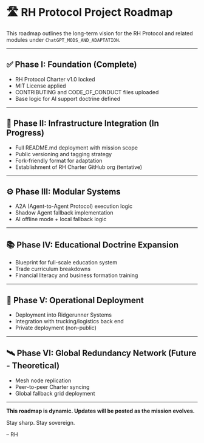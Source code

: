 

# 🛣️ RH Protocol Project Roadmap

This roadmap outlines the long-term vision for the RH Protocol and related modules under `ChatGPT_MODS_AND_ADAPTATION`.

---

## ✅ Phase I: Foundation (Complete)
- RH Protocol Charter v1.0 locked
- MIT License applied
- CONTRIBUTING and CODE_OF_CONDUCT files uploaded
- Base logic for AI support doctrine defined

---

## 🧱 Phase II: Infrastructure Integration (In Progress)
- Full README.md deployment with mission scope
- Public versioning and tagging strategy
- Fork-friendly format for adaptation
- Establishment of RH Charter GitHub org (tentative)

---

## ⚙️ Phase III: Modular Systems
- A2A (Agent-to-Agent Protocol) execution logic
- Shadow Agent fallback implementation
- AI offline mode + local fallback logic

---

## 📚 Phase IV: Educational Doctrine Expansion
- Blueprint for full-scale education system
- Trade curriculum breakdowns
- Financial literacy and business formation training

---

## 🚛 Phase V: Operational Deployment
- Deployment into Ridgerunner Systems
- Integration with trucking/logistics back end
- Private deployment (non-public)

---

## 🛰️ Phase VI: Global Redundancy Network (Future - Theoretical)
- Mesh node replication
- Peer-to-peer Charter syncing
- Global fallback grid deployment

---

**This roadmap is dynamic. Updates will be posted as the mission evolves.**

Stay sharp. Stay sovereign.

– RH
